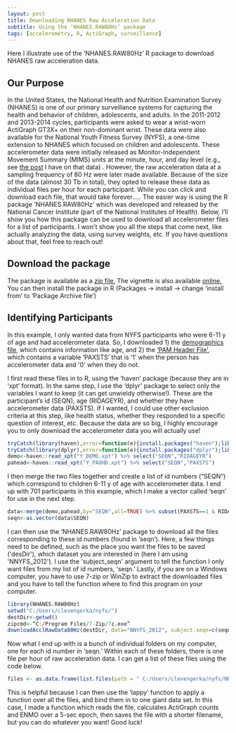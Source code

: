```yaml
---
layout: post
title: Downloading NHANES Raw Acceleration Data
subtitle: Using the ‘NHANES.RAW80Hz’ package
tags: [accelerometry, R, ActiGraph, surveillance]
---
```

Here I illustrate use of the ‘NHANES.RAW80Hz’ R package to download NHANES raw acceleration data.

## Our Purpose
In the United States, the National Health and Nutrition Examination Survey (NHANES) is one of our primary surveillance systems for capturing the health and behavior of children, adolescents, and adults. In the 2011-2012 and 2013-2014 cycles, participants were asked to wear a wrist-worn ActiGraph GT3X+ on their non-dominant wrist. These data were also available for the National Youth Fitness Survey (NYFS), a one-time extension to NHANES which focused on children and adolescents. These accelerometer data were initially released as Monitor-Independent Movement Summary (MIMS) units at the minute, hour, and day level (e.g., see [the post](https://clevengerkimberly.github.io/2022-04-09-nhanes/) I have on that data) . However, the raw acceleration data at a sampling frequency of 80 Hz were later made available. Because of the size of the data (almost 30 Tb in total), they opted to release these data as individual files per hour for each participant. While you can click and download each file, that would take forever…..
The easier way is using the R package ‘NHANES.RAW80Hz’ which was developed and released by the National Cancer Institute (part of the National Institutes of Health). Below, I’ll show you how this package can be used to download all accelerometer files for a list of participants. I won't show you all the steps that come next, like actually analyzing the data, using survey weights, etc. If you have questions about that, feel free to reach out!

## Download the package
The package is available as a [zip file.](https://epi.grants.cancer.gov/physical/NHANES-RAW80Hz-0.0.3.zip) The vignette is also available [online.](https://epi.grants.cancer.gov/physical/vignette.html) 
You can then install the package in R (Packages -> install -> change ‘install from’ to ‘Package Archive file’)

## Identifying Participants
In this example, I only wanted data from NYFS participants who were 6-11 y of age and had accelerometer data. So, I downloaded 1) the [demographics file](https://wwwn.cdc.gov/Nchs/Nnyfs/Y_demo.htm), which contains information like age, and 2) the [‘PAM Header File',](https://wwwn.cdc.gov/Nchs/Nnyfs/Y_PAXHD.htm#PAXSTS) which contains a variable ‘PAXSTS’ that is ‘1’ when the person has accelerometer data and '0' when they do not.

I first read these files in to R, using the ‘haven’ package (because they are in ‘xpt’ format). In the same step, I use the ‘dplyr’ package to select only the variables I want to keep (it can get unwieldy otherwise!). These are the participant’s id (SEQN), age (RIDAGEYR), and whether they have accelerometer data (PAXSTS). If I wanted, I could use other exclusion criteria at this step, like health status, whether they responded to a specific question of interest, etc. Because the data are so big, I highly encourage you to only download the accelerometer data you will actually use!

```r
tryCatch(library(haven),error=function(e){install.packages("haven");library(haven)})
tryCatch(library(dplyr),error=function(e){install.packages("dplyr");library(dplyr)})
demo<-haven::read_xpt("Y_DEMO.xpt") %>% select("SEQN","RIDAGEYR")
pahead<-haven::read_xpt("Y_PAXHD.xpt") %>% select("SEQN","PAXSTS")
```

I then merge the two files together and create a list of id numbers (“SEQN”) which correspond to children 6-11 y of age with accelerometer data. I end up with 701 participants in this example, which I make a vector called ‘seqn’ for use in the next step.
```r
data<-merge(demo,pahead,by="SEQN",all=TRUE) %>% subset(PAXSTS==1 & RIDAGEYR<12 & RIDAGEYR>5)
seqn<-as.vector(data$SEQN)
```

I can then use the ‘NHANES.RAW80Hz’ package to download all the files corresponding to these id numbers (found in ‘seqn’). Here, a few things need to be defined, such as the place you want the files to be saved ('desDir'), which dataset you are interested in (here I am using 'NNYFS_2012'). I use the 'subject_seqn' argument to tell the function I only want files from my list of id numbers, ‘seqn.’ Lastly, if you are on a Windows computer, you have to use 7-zip or WinZip to extract the downloaded files and you have to tell the function where to find this program on your computer.
```r
library(NHANES.RAW80Hz)
setwd("C:/Users/clevengerka/nyfs/")
destDir<-getwd()
zipcmd<-“C:/Program Files/7-Zip/7z.exe”
downloadAcclRawData80Hz(destDir, data="NNYFS_2012", subject.seqn=c(seqn), zipcmd=zipcmd)
```

Now what I end up with is a bunch of individual folders on my computer, one for each id number in ‘seqn.’ Within each of these folders, there is one file per hour of raw acceleration data. I can get a list of these files using the code below. 

```r
files <- as.data.frame(list.files(path = " C:/Users/clevengerka/nyfs/NNYFS_2012/", pattern = "^GT3XPLUS-AccelerationCalibrated", recursive = TRUE, full.names = TRUE)) 
```
This is helpful because I can then use the ‘lappy’ function to apply a function over all the files, and bind them in to one giant data set. In this case, I made a function which reads the file, calculates ActiGraph counts and ENMO over a 5-sec epoch, then saves the file with a shorter filename, but you can do whatever you want!
Good luck!
